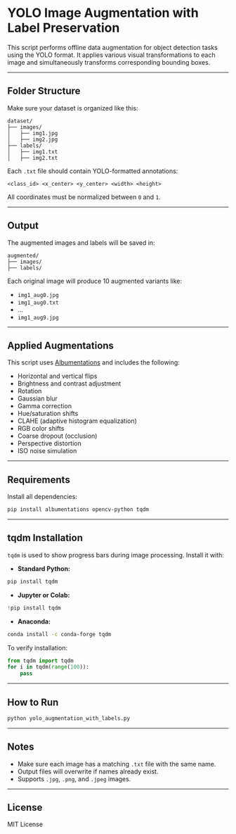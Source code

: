 # YOLO Image Augmentation with Label Preservation

This script performs offline data augmentation for object detection tasks using the YOLO format. It applies various visual transformations to each image and simultaneously transforms corresponding bounding boxes.

---

## Folder Structure

Make sure your dataset is organized like this:

```
dataset/
├── images/
│   ├── img1.jpg
│   ├── img2.jpg
├── labels/
│   ├── img1.txt
│   ├── img2.txt
```

Each `.txt` file should contain YOLO-formatted annotations:

```
<class_id> <x_center> <y_center> <width> <height>
```

All coordinates must be normalized between `0` and `1`.

---

## Output

The augmented images and labels will be saved in:

```
augmented/
├── images/
├── labels/
```

Each original image will produce 10 augmented variants like:

- `img1_aug0.jpg`
- `img1_aug0.txt`
- ...
- `img1_aug9.jpg`

---

## Applied Augmentations

This script uses [Albumentations](https://github.com/albumentations-team/albumentations) and includes the following:

- Horizontal and vertical flips
- Brightness and contrast adjustment
- Rotation
- Gaussian blur
- Gamma correction
- Hue/saturation shifts
- CLAHE (adaptive histogram equalization)
- RGB color shifts
- Coarse dropout (occlusion)
- Perspective distortion
- ISO noise simulation

---

## Requirements

Install all dependencies:

```bash
pip install albumentations opencv-python tqdm
```

---

## tqdm Installation

`tqdm` is used to show progress bars during image processing. Install it with:

- **Standard Python:**

```bash
pip install tqdm
```

- **Jupyter or Colab:**

```python
!pip install tqdm
```

- **Anaconda:**

```bash
conda install -c conda-forge tqdm
```

To verify installation:

```python
from tqdm import tqdm
for i in tqdm(range(100)):
    pass
```

---

## How to Run

```bash
python yolo_augmentation_with_labels.py
```

---

## Notes

- Make sure each image has a matching `.txt` file with the same name.
- Output files will overwrite if names already exist.
- Supports `.jpg`, `.png`, and `.jpeg` images.

---

## License

MIT License

